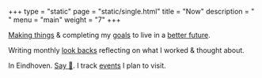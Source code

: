 +++
type = "static"
page = "static/single.html"
title = "Now"
description = " "
menu = "main"
weight = "7"
+++

[Making things](../projects) & completing my [goals](https://wiki.nikitavoloboev.xyz/focusing/goals) to live in a [better future](https://wiki.nikitavoloboev.xyz/future).

Writing monthly [look backs](https://wiki.nikitavoloboev.xyz/looking-back) reflecting on what I worked & thought about.

In Eindhoven. [Say 👋](https://twitter.com/nikitavoloboev). I track [events](https://calendar.google.com/calendar/embed?src=vb3ao4euc3saeoj2qambtlr5vg%40group.calendar.google.com&ctz=Europe%2FAmsterdam&mode=AGENDA) I plan to visit.
